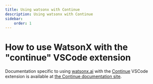 ```yaml
---
title: Using watsonx with Continue
description: Using watsonx with Continue
sidebar:
    order: 1
---
```


# How to use WatsonX with the "continue" VSCode extension


Documentation specific to using [watsonx.ai](http://watsonx.ai) with the [Continue](https://continue.dev) VSCode extension is available at [the Continue documentation site](https://docs.continue.dev/customize/model-providers/more/watsonx).

